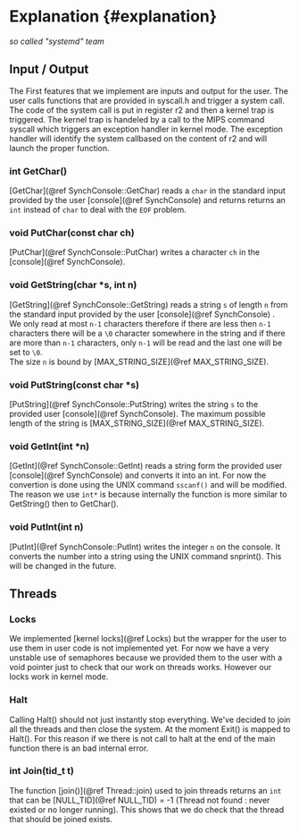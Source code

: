 Explanation                             {#explanation}
============
_so called "systemd" team_

Input / Output
--------------
The First features that we implement are inputs and output for the user. The user calls functions that are provided in syscall.h and trigger a system call. The code of the system call is put in register r2 and then a kernel trap is triggered. The kernel trap is handeled by a call to the MIPS command syscall which triggers an exception handler in kernel mode. The exception handler will identify the system callbased on the content of r2 and will launch the proper function.  

### int GetChar() ###
[GetChar](@ref SynchConsole::GetChar) reads a `char` in the standard input provided by the
user [console](@ref SynchConsole) and returns returns an `int` instead of `char` to deal
with the `EOF` problem.


### void PutChar(const char ch) ###
[PutChar](@ref SynchConsole::PutChar) writes a character `ch` in the [console](@ref SynchConsole).

### void GetString(char *s, int n) ###
[GetString](@ref SynchConsole::GetString) reads a string `s` of length `n` from the standard input
provided by the user [console](@ref SynchConsole) .   
We only read at most `n-1` characters therefore if there are less then `n-1` characters there will be a `\0` character somewhere in the string and if there are more than `n-1` characters, only `n-1` will be read and the last one will be set to `\0`.    
The size `n` is bound by [MAX_STRING_SIZE](@ref MAX_STRING_SIZE).

### void PutString(const char *s) ###
[PutString](@ref SynchConsole::PutString) writes the string `s` to the provided user [console](@ref SynchConsole).
The maximum possible length of the string is [MAX_STRING_SIZE](@ref MAX_STRING_SIZE).

### void GetInt(int *n) ###
[GetInt](@ref SynchConsole::GetInt) reads a string form the provided user [console](@ref SynchConsole) and converts it into an int. For now the convertion is done using the UNIX command `sscanf()` and will be modified. The reason we use `int*` is because internally the function is more similar to GetString() then to GetChar().

### void PutInt(int n) ###
[PutInt](@ref SynchConsole::PutInt) writes the integer `n` on the console. It converts the number into a string using the UNIX command snprint(). This will be changed in the future.

Threads
-------

### Locks ###
We implemented [kernel locks](@ref Locks) but the wrapper for the user to use them in user code is not implemented yet. For now we have a very unstable use of semaphores because we provided them to the user with a void pointer just to check that our work on threads works. However our locks work in kernel mode.

### Halt ###
Calling Halt() should not just instantly stop everything. We've decided to join all the threads and then close the system.
At the moment Exit() is mapped to Halt(). For this reason if we there is not call to halt at the end of the main function there is an bad internal error.

### int Join(tid_t t) ###
The function [join()](@ref Thread::join) used to join threads returns an `int` that can be [NULL_TID](@ref NULL_TID) = -1 (Thread not found : never existed or no longer running). This shows that we do check that the thread that should be joined exists.